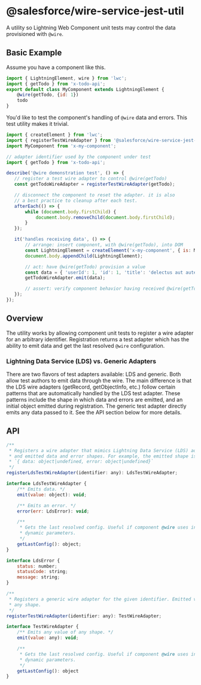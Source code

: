 # @salesforce/wire-service-jest-util

A utility so Lightning Web Component unit tests may control the data provisioned with `@wire`.

## Basic Example

Assume you have a component like this.

```js
import { LightningElement, wire } from 'lwc';
import { getTodo } from 'x-todo-api';
export default class MyComponent extends LightningElement {
    @wire(getTodo, {id: 1})
    todo
}
```

You'd like to test the component's handling of `@wire` data and errors. This test utility makes it trivial.

 ```js
import { createElement } from 'lwc';
import { registerTestWireAdapter } from '@salesforce/wire-service-jest-util';
import MyComponent from 'x-my-component';

 // adapter identifier used by the component under test
 import { getTodo } from 'x-todo-api';

describe('@wire demonstration test', () => {
    // register a test wire adapter to control @wire(getTodo)
    const getTodoWireAdapter = registerTestWireAdapter(getTodo);

    // disconnect the component to reset the adapter. it is also
    // a best practice to cleanup after each test.
    afterEach(() => { 
        while (document.body.firstChild) {
            document.body.removeChild(document.body.firstChild);
        }
    });

    it('handles receiving data', () => {
        // arrange: insert component, with @wire(getTodo), into DOM
        const LightningElement = createElement('x-my-component', { is: MyComponent });
        document.body.appendChild(LightningElement);

        // act: have @wire(getTodo) provision a value
        const data = { 'userId': 1, 'id': 1, 'title': 'delectus aut autem', 'completed': false };
        getTodoWireAdapter.emit(data);

        // assert: verify component behavior having received @wire(getTodo)
    });
});
```

## Overview

The utility works by allowing component unit tests to register a wire adapter for an arbitrary identifier. Registration returns a test adapter which has the ability to emit data and get the last resolved `@wire` configuration.

### Lightning Data Service (LDS) vs. Generic Adapters

There are two flavors of test adapters available: LDS and generic. Both allow test authors to emit data through the wire. The main difference is that the LDS wire adapters (getRecord, getObjectInfo, etc.) follow certain patterns that are automatically handled by the LDS test adapter. These patterns include the shape in which data and errors are emitted, and an initial object emitted during registration. The generic test adapter directly emits any data passed to it. See the API section below for more details.

## API

```js
/**
 * Registers a wire adapter that mimics Lightning Data Service (LDS) adapters behavior,
 * and emitted data and error shapes. For example, the emitted shape is 
 * `{ data: object|undefined, error: object|undefined}`
 */
registerLdsTestWireAdapter(identifier: any): LdsTestWireAdapter;

interface LdsTestWireAdapter {
    /** Emits data. */
    emit(value: object): void;

    /** Emits an error. */
    error(err: LdsError): void;

    /**
     * Gets the last resolved config. Useful if component @wire uses includes 
     * dynamic parameters. 
     */
    getLastConfig(): object;
}

interface LdsError {
    status: number;
    statusCode: string;
    message: string;
}

/**
 * Registers a generic wire adapter for the given identifier. Emitted values may be of
 * any shape.
 */
registerTestWireAdapter(identifier: any): TestWireAdapter;

interface TestWireAdapter {
    /** Emits any value of any shape. */
    emit(value: any): void;

    /**
     * Gets the last resolved config. Useful if component @wire uses includes 
     * dynamic parameters. 
     */
    getLastConfig(): object
}
```
